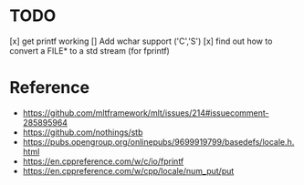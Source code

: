 # TODO
[x] get printf working
[] Add wchar support ('C','S')
[x] find out how to convert a FILE* to a std stream (for fprintf)

# Reference
- https://github.com/mltframework/mlt/issues/214#issuecomment-285895964
- https://github.com/nothings/stb
- https://pubs.opengroup.org/onlinepubs/9699919799/basedefs/locale.h.html
- https://en.cppreference.com/w/c/io/fprintf
- https://en.cppreference.com/w/cpp/locale/num_put/put